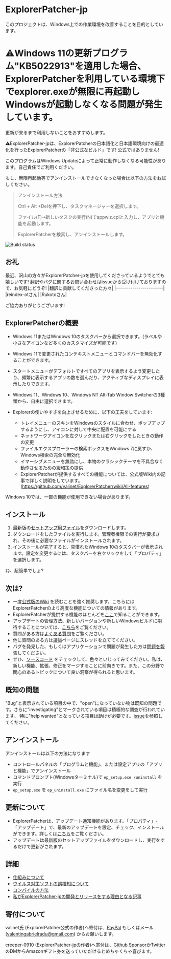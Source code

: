 # ExplorerPatcher-jp
このプロジェクトは、Windows上での作業環境を改善することを目的としています。  
# ⚠️Windows 11の更新プログラム"KB5022913"を適用した場合、ExplorerPatcherを利用している環境下でexplorer.exeが無限に再起動しWindowsが起動しなくなる問題が発生しています。
更新が来るまで利用しないことをおすすめします。

⚠️ExplorerPatcher-jpは、ExplorerPatcherの日本語化と日本語環境向けの最適化を行ったExplorerPatcherの「非公式なビルド」です! 公式ではありません!

このプログラムはWindows Updateによって正常に動作しなくなる可能性があります。自己責任でご利用ください。

もし、無限再起動等でアンインストールできなくなった場合は以下の方法をお試しください。

> アンインストール方法
>
> Ctrl + Alt +Delを押下し、タスクマネージャーを選択します。
>
> ファイル(F)⇢新しいタスクの実行(N)でappwiz.cplと入力し、アプリと機能を起動します。
>
> ExplorerPatcherを検索し、アンインストールします。

![Build status](https://github.com/valinet/ExplorerPatcher/actions/workflows/build.yml/badge.svg)

## お礼

最近、沢山の方々がExplorerPatcher-jpを使用してくださっているようでとても嬉しいです!
翻訳やバグに関するお問い合わせはissueから受け付けておりますので、お気軽にどうぞ!
|翻訳に貢献してくださった方々|
|-----------------------|
|reindex-otさん|
|Rukotoさん|

ご協力ありがとうございます!

## ExplorerPatcherの概要

* Windows 11またはWindows 10のタスクバーから選択できます。(ラベルや小さなアイコンなど多くのカスタマイズが可能です)
* Windows 11で変更されたコンテキストメニューとコマンドバーを無効化することができます。
* スタートメニューがデフォルトですべてのアプリを表示するよう変更したり、頻繁に表示するアプリの数を選んだり、アクティブなディスプレイに表示したりできます。
* Windows 11、Windows 10、Windows NT Alt-Tab Window Switcherの3種類から、自由に選択できます。

* Explorerの使いやすさを向上させるために、以下の工夫をしています:
  * トレイメニューのスキンをWindowsのスタイルに合わせ、ポップアップするようにし、アイコンに対して中央に配置を可能にする
  * ネットワークアイコンを左クリックまたは右クリックをしたときの動作の変更
  * ファイルエクスプローラーの検索ボックスをWindows 7に戻すか、Windows検索の完全な無効化
  * イマーシブメニューを無効にし、本物のクラシックテーマを不具合なく動作させるための緩和策の提供
  * ExplorerPatcherが提供するすべての機能については、公式版Wiki内の記事で詳しく説明をしています。(https://github.com/valinet/ExplorerPatcher/wiki/All-features)

Windows 10では、一部の機能が使用できない場合があります。

## インストール

1. 最新版の[セットアップ用ファイル](https://github.com/creeper-0910/ExplorerPatcher-jp/releases/latest/download/ep_setup.exe)をダウンロードします。
2. ダウンロードをしたファイルを実行します。管理者権限での実行が要求され、その後に必要なファイルがインストールされます。
3. インストールが完了すると、見慣れたWindows 10のタスクバーが表示されます。設定を変更するには、タスクバーを右クリックをして「プロパティ」を選択します。

ね、超簡単でしょ?

## 次は?

* 一度[公式版のWiki](https://github.com/valinet/ExplorerPatcher/wiki) を読むことを強く推奨します。こちらにはExplorerPatcherのより高度な機能についての情報があります。
* ExplorerPatcherが提供する機能のほとんどを[ここ](https://github.com/valinet/ExplorerPatcher/wiki/All-features)で知ることができます。
* アップデートの管理方法、新しいバージョンや新しいWindowsビルドに期待することについては、[こちら](https://github.com/valinet/ExplorerPatcher/wiki/Configure-updates)をご覧ください。
* 質問がある方は[よくある質問](https://github.com/valinet/ExplorerPatcher/wiki/Frequently-asked-questions)をご覧ください。
* 他に質問のある方は[議論](https://github.com/valinet/ExplorerPatcher/discussions)ページにスレッドを立ててください。
* バグを発見した、もしくはアプリケーションで問題が発生した方は[問題を報告](https://github.com/valinet/ExplorerPatcher/wiki/Reporting-problems)してください。
* ぜひ、[ソースコード](https://github.com/valinet/ExplorerPatcher/tree/master) をチェックして、色々といじってみてください。私は、新しい機能、拡張、修正をマージすることに前向きです。また、この分野で関心のあるトピックについて良い洞察が得られると思います。

## 既知の問題

"Bug"と表示されている項目の中で、"open"になっていない物は既知の問題です。さらに"investigating"とマークされている項目は積極的な調査が行われています。
特に"help wanted"となっている項目は助けが必要です。[issue](https://github.com/valinet/ExplorerPatcher/issues)を参照してください。

## アンインストール
アンインストールは以下の方法になります
* コントロールパネルの「プログラムと機能」、または設定アプリの「アプリと機能」でアンインストール
* コマンドプロンプト(Windowsターミナル)で `ep_setup.exe /uninstall` を実行
* `ep_setup.exe` を `ep_uninstall.exe` にファイル名を変更をして実行

## 更新について

* ExplorerPatcherは、アップデート通知機能があります。「プロパティ」-「アップデート」で、最新のアップデートを設定、チェック、インストールができます。詳しくは[こちら](https://github.com/valinet/ExplorerPatcher/wiki/Configure-updates)をご覧ください。
* アップデートは最新版のセットアップファイルをダウンロードし、実行をするだけで更新がされます。

## 詳細

* [仕組みについて](https://github.com/valinet/ExplorerPatcher/wiki/How-does-it-work)
* [ウイルス対策ソフトの誤検知について](https://github.com/valinet/ExplorerPatcher/wiki/Antivirus-false-positives)
* [コンパイルの方法](https://github.com/valinet/ExplorerPatcher/wiki/Compiling)
* [私がExplorerPatcher-jpの開発とリリースをする理由となる記事](https://www.naporitansushi.com/ep11-japanese/)

## 寄付について
valinet氏 (ExplorerPatcher公式の作者)へ寄付は、[PayPal](https://www.paypal.com/donate?business=valentingabrielradu%40gmail.com&no_recurring=0&item_name=ExplorerPatcher&currency_code=EUR) もしくはメール(valentingabrielradu@gmail.com) からお願いします。

creeper-0910 (ExplorerPatcher-jpの作者)へ寄付は、[Github Sponsor](https://github.com/sponsors/creeper-0910)かTwitterのDMからAmazonギフト券を送っていただけるとめちゃくちゃ喜びます。
